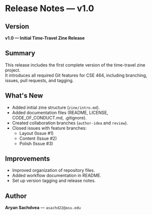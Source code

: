 # Release Notes — v1.0

## Version
**v1.0 — Initial Time-Travel Zine Release**

## Summary
This release includes the first complete version of the time-travel zine project.  
It introduces all required Git features for CSE 464, including branching, issues, pull requests, and tagging.

## What's New
- Added initial zine structure (`zine/intro.md`).
- Added documentation files (README, LICENSE, CODE_OF_CONDUCT.md, .gitignore).
- Created collaboration branches (`author-idea` and `review`).
- Closed issues with feature branches:
  - Layout (Issue #1)
  - Content (Issue #2)
  - Polish (Issue #3)

## Improvements
- Improved organization of repository files.
- Added workflow documentation in README.
- Set up version tagging and release notes.

## Author
**Aryan Sachdvea** — `asachd22@asu.edu`

